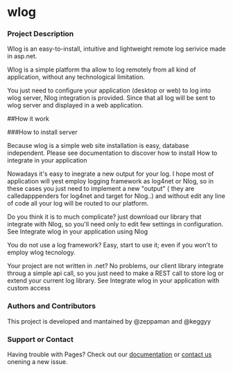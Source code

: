 # wlog

### Project Description
Wlog is an easy-to-install, intuitive and lightweight remote log serivice made in asp.net.

Wlog is a simple platform tha allow to log remotely from all kind of application, without any technological limitation.

You just need to configure your application (desktop or web) to log into wlog server, Nlog integration is provided. Since that all log will be sent to wlog server and displayed in a web application. 


##How it work

###How to install server

Because wlog is a simple web site installation is easy, database independent. Please see documentation to discover how to install
How to integrate in your application

Nowadays it's easy to inegrate a new output for your log. I hope most of application will yest employ logging framework as log4net or Nlog, so in these cases you just need to implement a new "output" ( they are calledapppenders for log4net and target for Nlog..) and without edit any line of code all your log will be routed to our platform. 

Do you think it is to much complicate? just download our library that integrate with Nlog, so you'll need only to edit few settings in configuration. See Integrate wlog in your application using Nlog

You do not use a log framework? Easy, start to use it; even if you won't to employ wlog tecnology.

Your project are not written in .net? No problems, our client library integrate throug a simple api call, so you just need to make a REST call to store log or extend your current log library. See Integrate wlog in your application with custom access


### Authors and Contributors
This project is developed and mantained by @zeppaman and @keggyy

### Support or Contact
Having trouble with Pages? Check out our [documentation](https://github.com/arduosoft/wlog/wiki) or [contact us](https://github.com/arduosoft/wlog/issues) onening a new issue.